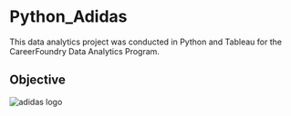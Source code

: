 # Python_Adidas
This data analytics project was conducted in Python and Tableau for the CareerFoundry Data Analytics Program.

## Objective
![adidas logo](https://github.com/rdurand99/Python_Adidas/assets/136758167/7cbe4717-7b6f-47ac-9484-d4468fd4d05d)
